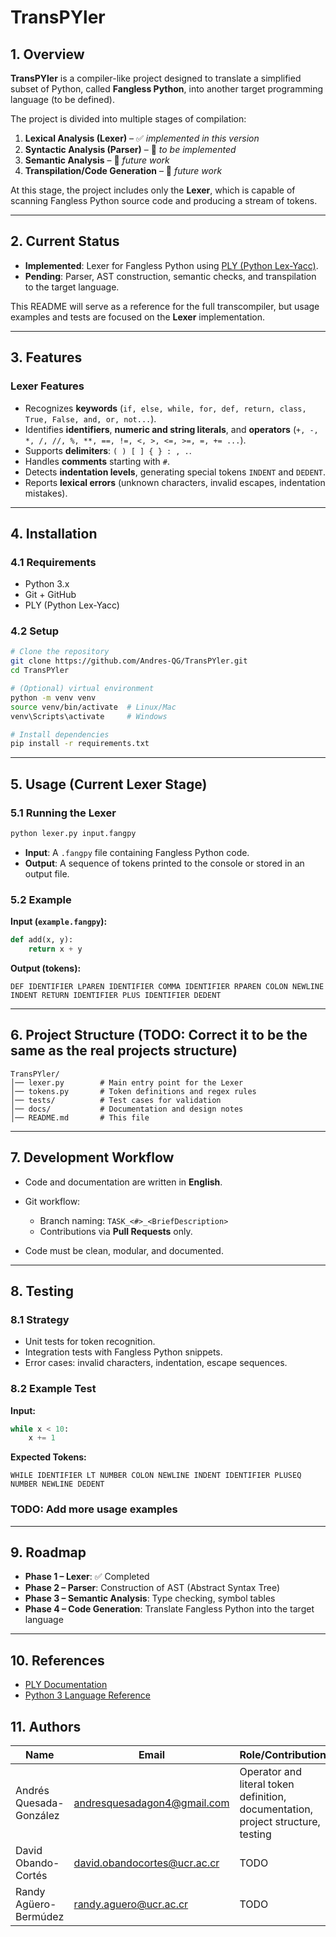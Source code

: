 # TransPYler

## 1. Overview

**TransPYler** is a compiler-like project designed to translate a simplified subset of Python, called **Fangless Python**, into another target programming language (to be defined).

The project is divided into multiple stages of compilation:

1. **Lexical Analysis (Lexer)** – ✅ _implemented in this version_
2. **Syntactic Analysis (Parser)** – 🚧 _to be implemented_
3. **Semantic Analysis** – 🚧 _future work_
4. **Transpilation/Code Generation** – 🚧 _future work_

At this stage, the project includes only the **Lexer**, which is capable of scanning Fangless Python source code and producing a stream of tokens.

---

## 2. Current Status

- **Implemented**: Lexer for Fangless Python using [PLY (Python Lex-Yacc)](https://www.dabeaz.com/ply/).
- **Pending**: Parser, AST construction, semantic checks, and transpilation to the target language.

This README will serve as a reference for the full transcompiler, but usage examples and tests are focused on the **Lexer** implementation.

---

## 3. Features

### Lexer Features

- Recognizes **keywords** (`if, else, while, for, def, return, class, True, False, and, or, not...`).
- Identifies **identifiers**, **numeric and string literals**, and **operators** (`+, -, *, /, //, %, **, ==, !=, <, >, <=, >=, =, += ...`).
- Supports **delimiters**: `( ) [ ] { } : , .`.
- Handles **comments** starting with `#`.
- Detects **indentation levels**, generating special tokens `INDENT` and `DEDENT`.
- Reports **lexical errors** (unknown characters, invalid escapes, indentation mistakes).

---

## 4. Installation

### 4.1 Requirements

- Python 3.x
- Git + GitHub
- PLY (Python Lex-Yacc)

### 4.2 Setup

```bash
# Clone the repository
git clone https://github.com/Andres-QG/TransPYler.git
cd TransPYler

# (Optional) virtual environment
python -m venv venv
source venv/bin/activate  # Linux/Mac
venv\Scripts\activate     # Windows

# Install dependencies
pip install -r requirements.txt
```

---

## 5. Usage (Current Lexer Stage)

### 5.1 Running the Lexer

```bash
python lexer.py input.fangpy
```

- **Input**: A `.fangpy` file containing Fangless Python code.
- **Output**: A sequence of tokens printed to the console or stored in an output file.

### 5.2 Example

**Input (`example.fangpy`):**

```python
def add(x, y):
    return x + y
```

**Output (tokens):**

```plain
DEF IDENTIFIER LPAREN IDENTIFIER COMMA IDENTIFIER RPAREN COLON NEWLINE INDENT RETURN IDENTIFIER PLUS IDENTIFIER DEDENT
```

---

## 6. Project Structure (TODO: Correct it to be the same as the real projects structure)

```plain
TransPYler/
│── lexer.py        # Main entry point for the Lexer
│── tokens.py       # Token definitions and regex rules
│── tests/          # Test cases for validation
│── docs/           # Documentation and design notes
│── README.md       # This file
```

---

## 7. Development Workflow

- Code and documentation are written in **English**.
- Git workflow:

  - Branch naming: `TASK_<#>_<BriefDescription>`
  - Contributions via **Pull Requests** only.

- Code must be clean, modular, and documented.

---

## 8. Testing

### 8.1 Strategy

- Unit tests for token recognition.
- Integration tests with Fangless Python snippets.
- Error cases: invalid characters, indentation, escape sequences.

### 8.2 Example Test

**Input:**

```python
while x < 10:
    x += 1
```

**Expected Tokens:**

```plain
WHILE IDENTIFIER LT NUMBER COLON NEWLINE INDENT IDENTIFIER PLUSEQ NUMBER NEWLINE DEDENT
```

### TODO: Add more usage examples

---

## 9. Roadmap

- **Phase 1 – Lexer**: ✅ Completed
- **Phase 2 – Parser**: Construction of AST (Abstract Syntax Tree)
- **Phase 3 – Semantic Analysis**: Type checking, symbol tables
- **Phase 4 – Code Generation**: Translate Fangless Python into the target language

---

## 10. References

- [PLY Documentation](https://www.dabeaz.com/ply/)
- [Python 3 Language Reference](https://docs.python.org/3/reference/)

## 11. Authors

| Name                    | Email                          | Role/Contribution                                                                |
| ----------------------- | ------------------------------ | -------------------------------------------------------------------------------- |
| Andrés Quesada-González | <andresquesadagon4@gmail.com>  | Operator and literal token definition, documentation, project structure, testing |
| David Obando-Cortés     | <david.obandocortes@ucr.ac.cr> | TODO                                                                             |
| Randy Agüero-Bermúdez   | <randy.aguero@ucr.ac.cr>       | TODO                                                                             |
